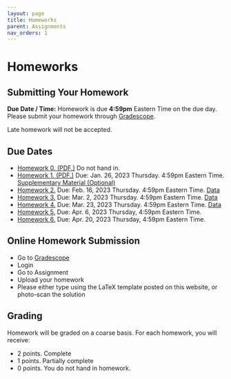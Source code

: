 ```yaml
---
layout: page
title: Homeworks
parent: Assignments
nav_orders: 1
---
```

# Homeworks 

## Submitting Your Homework  
**Due Date / Time:** Homework is due **4:59pm** Eastern Time on the due day. Please submit your homework through [Gradescope](https://www.gradescope.com/courses/345155).

Late homework will not be accepted.

## Due Dates
- [Homework 0. (PDF.)](hw0.pdf) Do not hand in.
- [Homework 1. (PDF.)](https://purdue.brightspace.com/d2l/le/content/703824/viewContent/12045140/View) Due: Jan. 26, 2023 Thursday. 4:59pm Eastern Time. [Supplementary Material (Optional)](https://purdue.brightspace.com/d2l/le/content/703824/viewContent/12045141/View)
- [Homework 2.](https://purdue.brightspace.com/d2l/le/content/703824/viewContent/12115440/View) Due: Feb. 16, 2023 Thursday. 4:59pm Eastern Time. [Data](https://purdue.brightspace.com/d2l/le/content/703824/viewContent/12115441/View)
- [Homework 3.](https://purdue.brightspace.com/d2l/le/content/703824/viewContent/12201197/View) Due: Mar. 2, 2023 Thursday. 4:59pm Eastern Time. [Data](https://purdue.brightspace.com/d2l/le/content/703824/viewContent/12201198/View)
- [Homework 4.](https://purdue.brightspace.com/d2l/le/content/703824/viewContent/12434383/View) Due: Mar. 23, 2023 Thursday. 4:59pm Eastern Time. [Data](https://purdue.brightspace.com/d2l/le/content/703824/viewContent/12434384/View)
- [Homework 5.](https://piazza.com/class/lc8vsk4nzu951c/post/193) Due: Apr. 6, 2023 Thursday, 4:59pm Eastern Time. 
- [Homework 6.](https://www.gradescope.com/courses/478533/assignments/2801139) Due: Apr. 20, 2023 Thursday, 4:59pm Eastern Time.

## Online Homework Submission
- Go to [Gradescope](https://www.gradescope.com/courses/478533)
- Login
- Go to Assignment
- Upload your homework
- Please either type using the LaTeX template posted on this website, or photo-scan the solution

## Grading
Homework will be graded on a coarse basis. For each homework, you will receive:
- 2 points. Complete
- 1 points. Partially complete
- 0 points. You do not hand in homework.